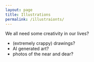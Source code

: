 ```yaml
---
layout: page
title: Illustrations
permalink: /illustraionts/
---
```


We all need some creativity in our lives? 
- (extremely crappy) drawings?
- AI generated art?
- photos of the near and dear?
